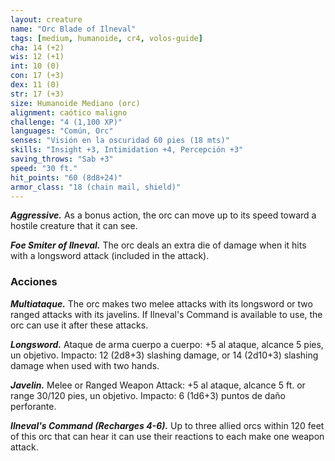 ```yaml
---
layout: creature
name: "Orc Blade of Ilneval"
tags: [medium, humanoide, cr4, volos-guide]
cha: 14 (+2)
wis: 12 (+1)
int: 10 (0)
con: 17 (+3)
dex: 11 (0)
str: 17 (+3)
size: Humanoide Mediano (orc)
alignment: caótico maligno
challenge: "4 (1,100 XP)"
languages: "Común, Orc"
senses: "Visión en la oscuridad 60 pies (18 mts)"
skills: "Insight +3, Intimidation +4, Percepción +3"
saving_throws: "Sab +3"
speed: "30 ft."
hit_points: "60 (8d8+24)"
armor_class: "18 (chain mail, shield)"
---
```


***Aggressive.*** As a bonus action, the orc can move up to its speed toward a hostile creature that it can see.

***Foe Smiter of Ilneval.*** The orc deals an extra die of damage when it hits with a longsword attack (included in the attack).

### Acciones

***Multiataque.*** The orc makes two melee attacks with its longsword or two ranged attacks with its javelins. If Ilneval's Command is available to use, the orc can use it after these attacks.

***Longsword.*** Ataque de arma cuerpo a cuerpo: +5 al ataque, alcance 5 pies, un objetivo. Impacto: 12 (2d8+3) slashing damage, or 14 (2d10+3) slashing damage when used with two hands.

***Javelin.*** Melee or Ranged Weapon Attack: +5 al ataque, alcance 5 ft. or range 30/120 pies, un objetivo. Impacto: 6 (1d6+3) puntos de daño perforante.

***Ilneval's Command (Recharges 4-6).*** Up to three allied orcs within 120 feet of this orc that can hear it can use their reactions to each make one weapon attack.